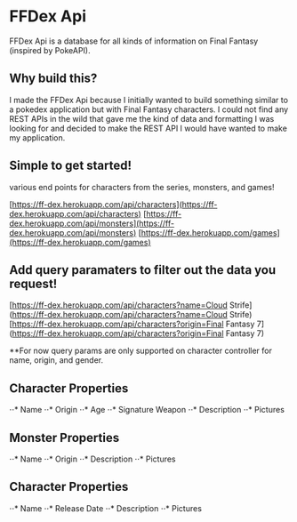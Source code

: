 # FFDex Api
FFDex Api is a database for all kinds of information on Final Fantasy (inspired by PokeAPI).

## Why build this?
I made the FFDex Api because I initially wanted to build something similar to a pokedex application
but with Final Fantasy characters. I could not find any REST APIs in the wild that gave me the kind 
of data and formatting I was looking for and decided to make the REST API I would have wanted to make
my application.

## Simple to get started!

various end points for characters from the series, monsters, and games!

[https://ff-dex.herokuapp.com/api/characters](https://ff-dex.herokuapp.com/api/characters)
[https://ff-dex.herokuapp.com/api/monsters](https://ff-dex.herokuapp.com/api/monsters)
[https://ff-dex.herokuapp.com/games](https://ff-dex.herokuapp.com/games)

## Add query paramaters to filter out the data you request!

[https://ff-dex.herokuapp.com/api/characters?name=Cloud Strife](https://ff-dex.herokuapp.com/api/characters?name=Cloud Strife)
[https://ff-dex.herokuapp.com/api/characters?origin=Final Fantasy 7](https://ff-dex.herokuapp.com/api/characters?origin=Final Fantasy 7)

**For now query params are only supported on character controller for name, origin, and gender.

## Character Properties

  ⋅⋅* Name
  ⋅⋅* Origin
  ⋅⋅* Age
  ⋅⋅* Signature Weapon
  ⋅⋅* Description
  ⋅⋅* Pictures
  
## Monster Properties

  ⋅⋅* Name
  ⋅⋅* Origin
  ⋅⋅* Description
  ⋅⋅* Pictures
  
## Character Properties

  ⋅⋅* Name
  ⋅⋅* Release Date
  ⋅⋅* Description
  ⋅⋅* Pictures
